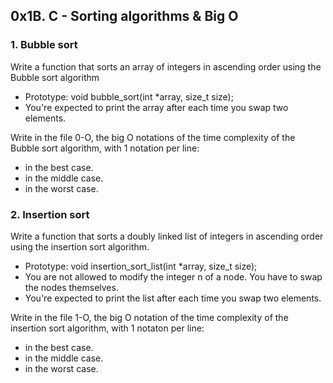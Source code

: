 ## 0x1B. C - Sorting algorithms & Big O
### 1. Bubble sort
Write a function that sorts an array of integers in ascending order using the Bubble sort algorithm
* Prototype: void bubble_sort(int *array, size_t size);
* You're expected to print the array after each time you swap two elements.

Write in the file 0-O, the big O notations of the time complexity of the Bubble sort algorithm, with 1 notation per line:
* in the best case.
* in the middle case.
* in the worst case.

### 2. Insertion sort
Write a function that sorts a doubly linked list of integers in ascending order using the insertion sort algorithm.
* Prototype: void insertion_sort_list(int *array, size_t size);
* You are not allowed to modify the integer n of a node. You have to swap the nodes themselves.
* You're expected to print the list after each time you swap two elements.

Write in the file 1-O, the big O notation of the time complexity of the insertion sort algorithm, with 1 notaton per line:
* in the best case.
* in the middle case.
* in the worst case.

